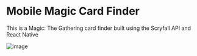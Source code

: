 # Mobile Magic Card Finder

This is a Magic: The Gathering card finder built using the Scryfall API and React Native


![image](https://user-images.githubusercontent.com/91638433/208270805-bdc1628a-7dc7-4ace-b86a-817d04e6836e.png)
